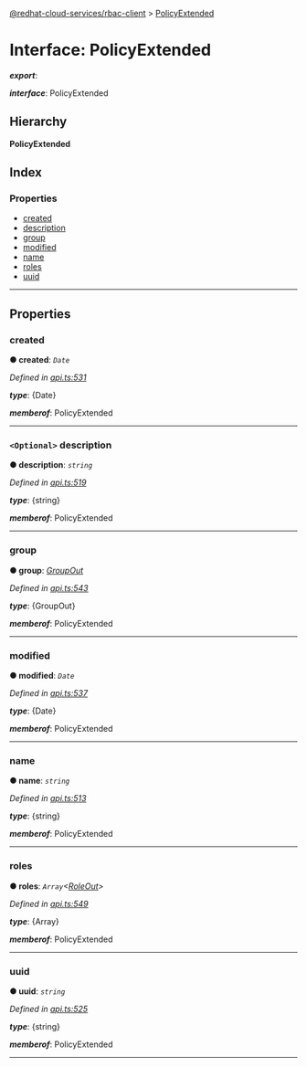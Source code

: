[@redhat-cloud-services/rbac-client](../README.md) > [PolicyExtended](../interfaces/policyextended.md)

# Interface: PolicyExtended

*__export__*: 

*__interface__*: PolicyExtended

## Hierarchy

**PolicyExtended**

## Index

### Properties

* [created](policyextended.md#created)
* [description](policyextended.md#description)
* [group](policyextended.md#group)
* [modified](policyextended.md#modified)
* [name](policyextended.md#name)
* [roles](policyextended.md#roles)
* [uuid](policyextended.md#uuid)

---

## Properties

<a id="created"></a>

###  created

**● created**: *`Date`*

*Defined in [api.ts:531](https://github.com/RedHatInsights/javascript-clients/blob/master/packages/rbac/api.ts#L531)*

*__type__*: {Date}

*__memberof__*: PolicyExtended

___
<a id="description"></a>

### `<Optional>` description

**● description**: *`string`*

*Defined in [api.ts:519](https://github.com/RedHatInsights/javascript-clients/blob/master/packages/rbac/api.ts#L519)*

*__type__*: {string}

*__memberof__*: PolicyExtended

___
<a id="group"></a>

###  group

**● group**: *[GroupOut](groupout.md)*

*Defined in [api.ts:543](https://github.com/RedHatInsights/javascript-clients/blob/master/packages/rbac/api.ts#L543)*

*__type__*: {GroupOut}

*__memberof__*: PolicyExtended

___
<a id="modified"></a>

###  modified

**● modified**: *`Date`*

*Defined in [api.ts:537](https://github.com/RedHatInsights/javascript-clients/blob/master/packages/rbac/api.ts#L537)*

*__type__*: {Date}

*__memberof__*: PolicyExtended

___
<a id="name"></a>

###  name

**● name**: *`string`*

*Defined in [api.ts:513](https://github.com/RedHatInsights/javascript-clients/blob/master/packages/rbac/api.ts#L513)*

*__type__*: {string}

*__memberof__*: PolicyExtended

___
<a id="roles"></a>

###  roles

**● roles**: *`Array`<[RoleOut](roleout.md)>*

*Defined in [api.ts:549](https://github.com/RedHatInsights/javascript-clients/blob/master/packages/rbac/api.ts#L549)*

*__type__*: {Array}

*__memberof__*: PolicyExtended

___
<a id="uuid"></a>

###  uuid

**● uuid**: *`string`*

*Defined in [api.ts:525](https://github.com/RedHatInsights/javascript-clients/blob/master/packages/rbac/api.ts#L525)*

*__type__*: {string}

*__memberof__*: PolicyExtended

___

